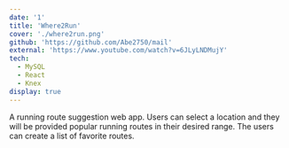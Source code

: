 ```yaml
---
date: '1'
title: 'Where2Run'
cover: './where2run.png'
github: 'https://github.com/Abe2750/mail'
external: 'https://www.youtube.com/watch?v=6JLyLNDMujY'
tech:
  - MySQL
  - React
  - Knex
display: true
---
```


A running route suggestion web app. Users can select a location and they will be provided popular running routes in their desired range. The users can create a list of favorite routes.
